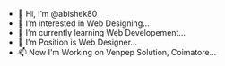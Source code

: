 - 👋 Hi, I’m @abishek80
- 👀 I’m interested in Web Designing...
- 🌱 I’m currently learning Web Developement...
- 💞️ I’m Position is Web Designer...
- 📫 Now I'm Working on Venpep Solution, Coimatore...

<!---
abishek80/abishek80 is a ✨ special ✨ repository because its `README.md` (this file) appears on your GitHub profile.
You can click the Preview link to take a look at your changes.
--->
